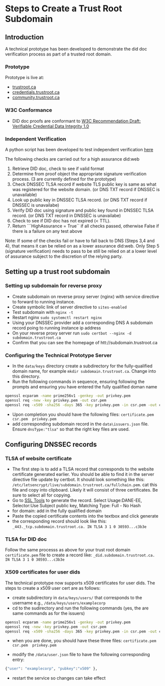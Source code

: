 # Steps to Create a Trust Root Subdomain

## Introduction

A technical prototype has been developed to demonstrate the did doc verification process as part of a trusted root domain.

### Prototype

Prototype is live at:

- [trustroot.ca](https://trustroot.ca)
- [credentials.trustroot.ca](https://credentials.trustroot.ca)
- [community.trustroot.ca](https://community.trustroot.ca)

### W3C Conformance

- DID doc proofs are conformant to [W3C Recommendation Draft: Verifiable Credential Data Integrity 1.0](https://www.w3.org/TR/vc-data-integrity/)

### Independent Verification

A python script has been developed to test independent verification [here](./scripts/verify_did.py)

The following checks are carried out for a high assurance did:web

1. Retrieve DID doc, check to see if valid format
2. Determine from proof object the appropriate signature verification process. (3 are currently defined for the prototype)
3. Check DNSSEC TLSA record if website TLS public key is same as what was registered for the website domain. (or DNS TXT record if DNSSEC is unavailable)
4. Look up public key in DNSSEC TLSA record. (or DNS TXT record if DNSSEC is unavailabe)
5. Verify DID doc using signature and public key found in DNSSEC TLSA record. (or DNS TXT record in DNSSEC is unavailabe)
6. Check to see if DID doc has not expired (< TTL).
7. Return ```HighAssurance = True`` if all checks passed, otherwise False if there is a failure on any test above

Note: If some of the checks fail or have to fall back to DNS (Steps 3,4 and 4), that means it can be relied on as a lower assurance did:web.  Only Step 5 (signature verification) needs to pass to be still be relied on at a lower level of assurance subject to the discretion of the relying party.

## Setting up a trust root subdomain

### Setting up subdomain for reverse proxy

- Create subdomain on reverse proxy server (nginx) with service directive to forward to running instance.
- Create symbolic link of server directive to ```sites-enabled```
- Test subdomain with ```nginx -t```
- Restart nginx ```sudo systemctl restart nginx```
- Using your DNSSEC provider add a corresponding DNS A subdomain record poing to running instance ip address
- On your reverse proxy server run ```sudo certbot --nginx -d subdomain.trustroot.ca```
- Confirm that you can see the homepage of htt://subdomain.trustroot.ca

### Configuring the Technical Prototype Server

- In the ```data/keys``` directory create a subdirectory for the fully-qualified domain name, for example ```mkdir subdomain.trustroot.ca```. Change into this directory.
- Run the following commands in sequence, ensuring following the prompts and ensuring you have entered the fully qualified doman name

```bash
openssl ecparam -name prime256v1 -genkey -out privkey.pem
openssl req -new -key privkey.pem -out csr.pem
openssl req -x509 -sha256 -days 365 -key privkey.pem -in csr.pem -out certificate.pem

```

- Upon completion you should have the following files: ```certificate.pem  csr.pem  privkey.pem```
- add corresponding subdomain record in the ```data\issuers.json``` file. Ensure ```dnsType:"tlsa"``` so that the right key files are used.

## Configuring DNSSEC records

### TLSA of website certificate

- The first step is to add a TLSA record that corresponds to the website certificate generated earlier. You should be able to find it in the server directive file update by certbot. It should look something like this: ```/etc/letsencrypt/live/subdomain.trustroot.ca/fullchain.pem```. cat this file and copy into clipboard. Likely it will consist of three certificates. Be sure to select all for copying.
- Go to [SSL Tools](https://ssl-tools.net/tlsa-generator) to generate the record. Select Usage:DANE-EE, Selector:Use Subject public key, Matching Type: Full - No Hash
- for domain: add in the fully qualified domain
- Paste the copied certificate contents into the textbox and click generate
- the corresponding record should look like this: ```_443._tcp.subdomain.trustroot.ca. IN TLSA 3 1 0 30593...c3b3e```


### TLSA for DID doc

Follow the same processs as above for your trust root domain  ```certificate.pem``` file to create a record like: ```_did.subdomain.trustroot.ca. IN TLSA 3 1 0 30593...c3b3e```

### X509 certificates for user dids

The technical prototype now supports x509 certificates for user dids. The steps to create a x509 user cert are as follows:

- create subdirectory in ```data/keys/users/``` that corresponds to the username e.g., ```/data/keys/users/examplecorp```
- cd to the sudirectory and run the following commands (yes, the are same commands as for the issuers)

```bash
openssl ecparam -name prime256v1 -genkey -out privkey.pem
openssl req -new -key privkey.pem -out csr.pem
openssl req -x509 -sha256 -days 365 -key privkey.pem -in csr.pem -out certificate.pem
```

- when you are done, you should have these three files: ```certificate.pem  csr.pem  privkey.pem```

- modify the ```/data/user.json``` file to have the following corresponding entry:

```bash
{"user": "examplecorp", "pubkey":"x509" },
```

- restart the service so changes can take effect